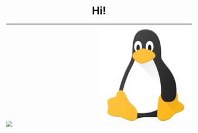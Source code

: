 <h1 align="center">Hi!</h1>

---
<img align ="right" src = "https://raw.githubusercontent.com/pratik-kale20/pratik-kale20/main/linux.png" width="250" height="250">

<img align="left" src="https://assets.everspringpartners.com/dims4/default/3494e2c/2147483647/strip/true/crop/896x504+366+0/resize/1200x675!/quality/90/?url=http%3A%2F%2Feverspring-brightspot.s3.us-east-1.amazonaws.com%2Fd0%2F83%2F04b3f6e14cfda096a4c98649d5e9%2F21-best-kali-linux-tools.jpg" width="450"/>
